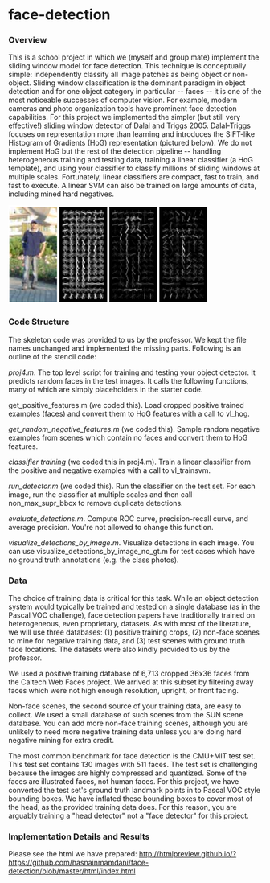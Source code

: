 # face-detection

### Overview
This is a school project in which we (myself and group mate) implement the sliding window model for face detection. This technique is conceptually simple: independently classify all image patches as being object or non-object. Sliding window classification is the dominant paradigm in object detection and for one object category in particular -- faces -- it is one of the most noticeable successes of computer vision. For example, modern cameras and photo organization tools have prominent face detection capabilities. For this project we implemented the simpler (but still very effective!) sliding window detector of Dalal and Triggs 2005. Dalal-Triggs focuses on representation more than learning and introduces the SIFT-like Histogram of Gradients (HoG) representation (pictured below). We do not implement HoG but the rest of the detection pipeline -- handling heterogeneous training and testing data, training a linear classifier (a HoG template), and using your classifier to classify millions of sliding windows at multiple scales. Fortunately, linear classifiers are compact, fast to train, and fast to execute. A linear SVM can also be trained on large amounts of data, including mined hard negatives.

![](https://github.com/hasnainmamdani/face-detection/blob/master/html/hog_vis.png)

### Code Structure
The skeleton code was provided to us by the professor. We kept the file names unchanged and implemented the missing parts. Following is an outline of the stencil code:

*proj4.m*. The top level script for training and testing your object detector. It predicts random faces in the test images. It calls the following functions, many of which are simply placeholders in the starter code.

get_positive_features.m (we coded this). Load cropped positive trained examples (faces) and convert them to HoG features with a call to vl_hog.

*get_random_negative_features.m* (we coded this). Sample random negative examples from scenes which contain no faces and convert them to HoG features.

*classifier training* (we coded this in proj4.m). Train a linear classifier from the positive and negative examples with a call to vl_trainsvm.

*run_detector.m* (we coded this). Run the classifier on the test set. For each image, run the classifier at multiple scales and then call non_max_supr_bbox to remove duplicate detections.

*evaluate_detections.m*. Compute ROC curve, precision-recall curve, and average precision. You're not allowed to change this function.

*visualize_detections_by_image.m*. Visualize detections in each image. You can use visualize_detections_by_image_no_gt.m for test cases which have no ground truth annotations (e.g. the class photos).

### Data
The choice of training data is critical for this task. While an object detection system would typically be trained and tested on a single database (as in the Pascal VOC challenge), face detection papers have traditionally trained on heterogeneous, even proprietary, datasets. As with most of the literature, we will use three databases: (1) positive training crops, (2) non-face scenes to mine for negative training data, and (3) test scenes with ground truth face locations. The datasets were also kindly provided to us by the professor.

We used a positive training database of 6,713 cropped 36x36 faces from the Caltech Web Faces project. We arrived at this subset by filtering away faces which were not high enough resolution, upright, or front facing.

Non-face scenes, the second source of your training data, are easy to collect. We used a small database of such scenes from the SUN scene database. You can add more non-face training scenes, although you are unlikely to need more negative training data unless you are doing hard negative mining for extra credit.

The most common benchmark for face detection is the CMU+MIT test set. This test set contains 130 images with 511 faces. The test set is challenging because the images are highly compressed and quantized. Some of the faces are illustrated faces, not human faces. For this project, we have converted the test set's ground truth landmark points in to Pascal VOC style bounding boxes. We have inflated these bounding boxes to cover most of the head, as the provided training data does. For this reason, you are arguably training a "head detector" not a "face detector" for this project.

### Implementation Details and Results
Please see the html we have prepared: http://htmlpreview.github.io/?https://github.com/hasnainmamdani/face-detection/blob/master/html/index.html

